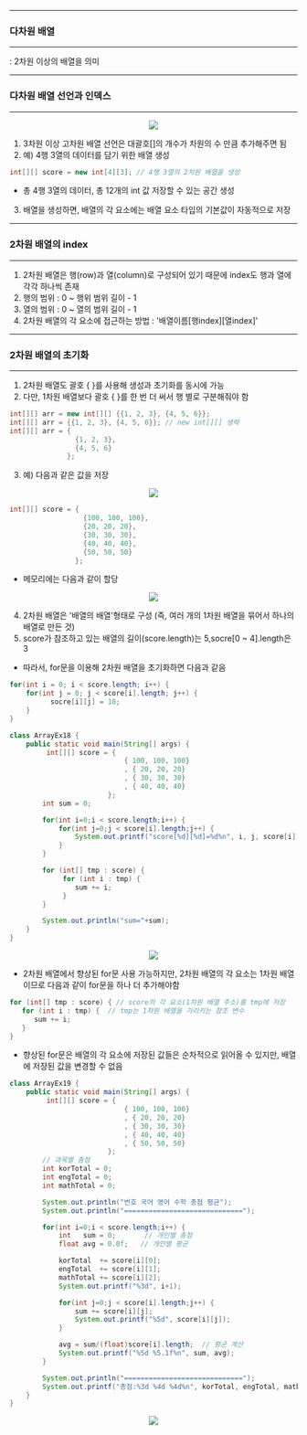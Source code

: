 -----
### 다차원 배열
-----
: 2차원 이상의 배열을 의미

-----
### 다차원 배열 선언과 인덱스
-----
<div align="center">
<img src="https://github.com/sooyounghan/HTTP/assets/34672301/77a5f231-06b1-4af8-8764-e85dd128853e">
</div>

1. 3차원 이상 고차원 배열 선언은 대괄호[]의 개수가 차원의 수 만큼 추가해주면 됨
2. 예) 4행 3열의 데이터를 담기 위한 배열 생성
```java
int[][] score = new int[4][3]; // 4행 3열의 2차원 배열을 생성
```
  - 총 4행 3열의 데이터, 총 12개의 int 값 저장할 수 있는 공간 생성
3. 배열을 생성하면, 배열의 각 요소에는 배열 요소 타입의 기본값이 자동적으로 저장

-----
### 2차원 배열의 index
-----
1. 2차원 배열은 행(row)과 열(column)로 구성되어 있기 때문에 index도 행과 열에 각각 하나씩 존재
2. 행의 범위 : 0 ~ 행위 범위 길이 - 1
3. 열의 범위 : 0 ~ 열의 범위 길이 - 1
4. 2차원 배열의 각 요소에 접근하는 방법 : '배열이름[행index][열index]'

-----
### 2차원 배열의 초기화
-----
1. 2차원 배열도 괄호 { }를 사용해 생성과 초기화를 동시에 가능
2. 다만, 1차원 배열보다 괄호 { }를 한 번 더 써서 행 별로 구분해줘야 함
```java
int[][] arr = new int[][] {{1, 2, 3}, {4, 5, 6}};
int[][] arr = {{1, 2, 3}, {4, 5, 6}}; // new int[][] 생략
int[][] arr = {
                {1, 2, 3},
                {4, 5, 6}
              };
```

3. 예) 다음과 같은 값을 저장
<div align="center">
<img src="https://github.com/sooyounghan/HTTP/assets/34672301/61651dbc-93af-4235-9ce8-ce91ba1ca67b">
</div>

```java
int[][] score = {
                  {100, 100, 100},
                  {20, 20, 20},
                  {30, 30, 30},
                  {40, 40, 40},
                  {50, 50, 50}
                };
```

  - 메모리에는 다음과 같이 할당
<div align="center">
<img src="https://github.com/sooyounghan/HTTP/assets/34672301/9d351f18-3914-499c-8805-8273210810fb">
</div>

4. 2차원 배열은 '배열의 배열'형태로 구성 (즉, 여러 개의 1차원 배열을 묶어서 하나의 배열로 만든 것)
5. score가 참조하고 있는 배열의 길이(score.length)는 5,socre[0 ~ 4].length은 3
  - 따라서, for문을 이용해 2차원 배열을 초기화하면 다음과 같음
```java
for(int i = 0; i < score.length; i++) {
    for(int j = 0; j < score[i].length; j++) {
          socre[i][j] = 10;
    }
}
```

```java
class ArrayEx18 {
	public static void main(String[] args) {
		 int[][] score = {
							{ 100, 100, 100}
							, { 20, 20, 20}
							, { 30, 30, 30}
							, { 40, 40, 40}
						};
		int sum = 0;

		for(int i=0;i < score.length;i++) {
			for(int j=0;j < score[i].length;j++) {
				System.out.printf("score[%d][%d]=%d%n", i, j, score[i][j]);
			}
		}

		for (int[] tmp : score) { 
			 for (int i : tmp) { 
				sum += i;
			 } 
		} 

		System.out.println("sum="+sum);
	}
}
```
<div align="center">
<img src="https://github.com/sooyounghan/HTTP/assets/34672301/6dd06e16-aa1a-4504-9194-0e723d0c5f5a">
</div>

  - 2차원 배열에서 향상된 for문 사용 가능하지만, 2차원 배열의 각 요소는 1차원 배열이므로 다음과 같이 for문을 하나 더 추가해야함
```java
for (int[] tmp : score) { // score의 각 요소(1차원 배열 주소)를 tmp에 저장
   for (int i : tmp) {  // tmp는 1차원 배열을 가리키는 참조 변수
      sum += i;
   } 
}
```

  - 향상된 for문은 배열의 각 요소에 저장된 값들은 순차적으로 읽어올 수 있지만, 배열에 저장된 값을 변경할 수 없음

```java
class ArrayEx19 {
	public static void main(String[] args) {
		 int[][] score = {
							{ 100, 100, 100}
							, { 20, 20, 20}
							, { 30, 30, 30}
							, { 40, 40, 40}
							, { 50, 50, 50}
						};
		// 과목별 총점
		int korTotal = 0;
		int engTotal = 0;
		int mathTotal = 0;

	    System.out.println("번호 국어 영어 수학 총점 평균");
	    System.out.println("=============================");

		for(int i=0;i < score.length;i++) {
			int   sum = 0;       // 개인별 총점
			float avg = 0.0f;   // 개인별 평균

			korTotal  += score[i][0];
			engTotal  += score[i][1];
			mathTotal += score[i][2];
			System.out.printf("%3d", i+1);

			for(int j=0;j < score[i].length;j++) {
				sum += score[i][j]; 
				System.out.printf("%5d", score[i][j]);
			}

			avg = sum/(float)score[i].length;  // 평균 계산
			System.out.printf("%5d %5.1f%n", sum, avg);
		}

	    System.out.println("=============================");
	    System.out.printf("총점:%3d %4d %4d%n", korTotal, engTotal, mathTotal);
	}
}
```
<div align="center">
<img src="https://github.com/sooyounghan/HTTP/assets/34672301/407ae96b-a7fa-40d1-9063-da4abb3b0d1f">
</div>



